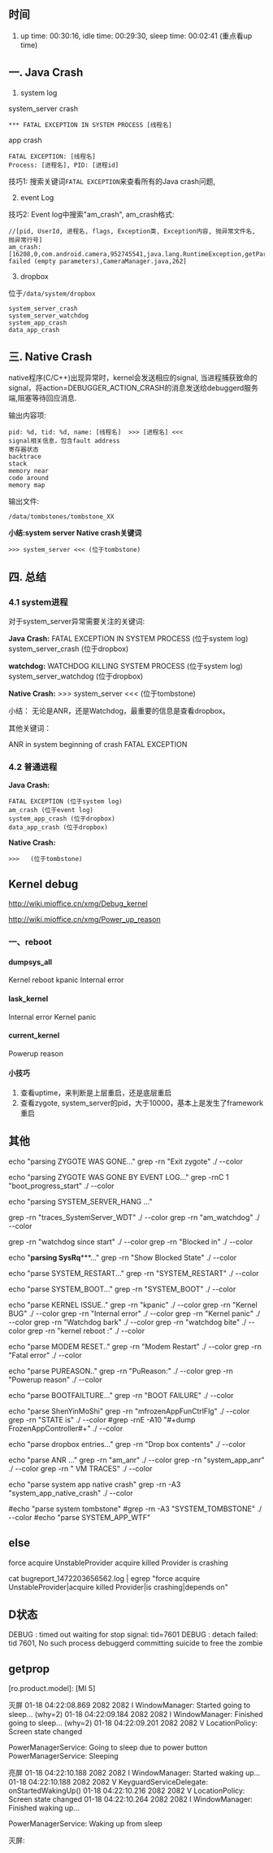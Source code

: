 ## 时间
1. up time: 00:30:16, idle time: 00:29:30, sleep time: 00:02:41 (重点看up time)

## 一. Java Crash

1. system log

system_server crash

    *** FATAL EXCEPTION IN SYSTEM PROCESS [线程名]

app crash

    FATAL EXCEPTION: [线程名]
    Process: [进程名], PID: [进程id]

技巧1: 搜索关键词`FATAL EXCEPTION`来查看所有的Java crash问题,


2. event Log

技巧2: Event log中搜索"am_crash", am_crash格式:

    //[pid, UserId, 进程名, flags, Exception类, Exception内容, 抛异常文件名, 抛异常行号]
    am_crash: [16208,0,com.android.camera,952745541,java.lang.RuntimeException,getParameters failed (empty parameters),CameraManager.java,262]

3. dropbox

位于`/data/system/dropbox`

    system_server_crash
    system_server_watchdog
    system_app_crash
    data_app_crash

## 三. Native Crash

native程序(C/C++)出现异常时，kernel会发送相应的signal, 当进程捕获致命的signal，将action=DEBUGGER_ACTION_CRASH的消息发送给debuggerd服务端,阻塞等待回应消息.

输出内容项:

    pid: %d, tid: %d, name: [线程名]  >>> [进程名] <<<
    signal相关信息，包含fault address
    寄存器状态
    backtrace
    stack
    memory near
    code around
    memory map

输出文件:

`/data/tombstones/tombstone_XX`

**小结:system server Native crash关键词**

    >>> system_server <<< (位于tombstone)

## 四. 总结

### 4.1 system进程
对于system_server异常需要关注的关键词:

**Java Crash:**
    FATAL EXCEPTION IN SYSTEM PROCESS (位于system log)
    system_server_crash (位于dropbox)

**watchdog:**
    WATCHDOG KILLING SYSTEM PROCESS (位于system log)
    system_server_watchdog  (位于dropbox)

**Native Crash:**
    >>> system_server <<< (位于tombstone)

小结： 无论是ANR，还是Watchdog，最重要的信息是查看dropbox。

其他关键词：

ANR in system
beginning  of crash
FATAL EXCEPTION


### 4.2 普通进程

**Java Crash:**

    FATAL EXCEPTION (位于system log)
    am_crash (位于event log)
    system_app_crash (位于dropbox)
    data_app_crash (位于dropbox)

**Native Crash:**

    >>>   (位于tombstone)


## Kernel debug

http://wiki.mioffice.cn/xmg/Debug_kernel

http://wiki.mioffice.cn/xmg/Power_up_reason


### 一、reboot

#### dumpsys_all

Kernel reboot
kpanic
Internal error

#### lask_kernel

Internal error
Kernel panic

#### current_kernel

Powerup reason


#### 小技巧

1. 查看uptime，来判断是上层重启，还是底层重启
2. 查看zygote, system_server的pid，大于10000，基本上是发生了framework重启

## 其他


echo "parsing ZYGOTE WAS GONE..."
grep -rn "Exit zygote" ./ --color

echo "parsing ZYGOTE WAS GONE BY EVENT LOG..."
grep -rnC 1 "boot_progress_start" ./ --color



echo "parsing SYSTEM_SERVER_HANG ..."

grep -rn "traces_SystemServer_WDT" ./ --color
grep -rn "am_watchdog" ./ --color

grep -rn "watchdog since start" ./ --color
grep -rn "Blocked in" ./ --color

echo "**********parsing SysRq*************..."
grep -rn "Show Blocked State" ./ --color


echo "parse SYSTEM_RESTART..."
grep -rn "SYSTEM_RESTART" ./ --color

echo "parse SYSTEM_BOOT..."
grep -rn "SYSTEM_BOOT" ./ --color

echo "parse KERNEL ISSUE.."
grep -rn "kpanic" ./ --color
grep -rn "Kernel BUG" ./ --color
grep -rn "Internal error" ./ --color
grep -rn "Kernel panic" ./ --color
grep -rn "Watchdog bark" ./ --color
grep -rn "watchdog bite" ./ --color
grep -rn "kernel reboot     :" ./ --color

echo "parse MODEM RESET.."
grep -rn "Modem Restart" ./ --color
grep -rn "Fatal error" ./ --color

echo "parse PUREASON.."
grep -rn "PuReason:" ./ --color
grep -rn "Powerup reason" ./ --color

echo "parse BOOTFAILTURE..."
grep -rn "BOOT FAILURE" ./ --color


echo "parse ShenYinMoShi"
grep -rn "mfrozenAppFunCtrlFlg" ./ --color
grep -rn "STATE is" ./ --color
#grep -rnE -A10 "#+dump FrozenAppController#+" ./ --color

echo "parse dropbox entries..."
grep -rn "Drop box contents" ./ --color

echo "parse ANR ..."
grep -rn "am_anr" ./ --color
grep -rn "system_app_anr" ./ --color
grep -rn " VM TRACES" ./ --color

echo "parse system app native crash"
grep -rn -A3 "system_app_native_crash" ./ --color

#echo "parse system tombstone"
#grep -rn -A3 "SYSTEM_TOMBSTONE" ./ --color
#echo "parse SYSTEM_APP_WTF"


## else

force acquire UnstableProvider
acquire killed Provider
is crashing

cat bugreport_1472203656562.log | egrep "force acquire UnstableProvider|acquire killed Provider|is crashing|depends on"

## D状态

DEBUG : timed out waiting for stop signal: tid=7601
DEBUG : detach failed: tid 7601, No such process
debuggerd committing suicide to free the zombie


## getprop
[ro.product.mod_device]: [gemini_alpha]
[ro.product.model]: [MI 5]

灭屏
01-18 04:22:08.869  2082  2082 I WindowManager: Started going to sleep... (why=2)
01-18 04:22:09.184  2082  2082 I WindowManager: Finished going to sleep... (why=2)
01-18 04:22:09.201  2082  2082 V LocationPolicy: Screen state changed

PowerManagerService: Going to sleep due to power button
PowerManagerService: Sleeping

亮屏
01-18 04:22:10.188  2082  2082 I WindowManager: Started waking up...
01-18 04:22:10.188  2082  2082 V KeyguardServiceDelegate: onStartedWakingUp()
01-18 04:22:10.216  2082  2082 V LocationPolicy: Screen state changed
01-18 04:22:10.264  2082  2082 I WindowManager: Finished waking up...

PowerManagerService: Waking up from sleep

灭屏:
